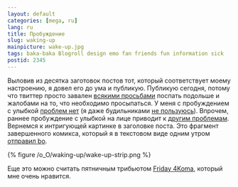 ```yaml
---
layout: default
categories: [mega, ru]
lang: ru
title: Пробуждение
slug: waking-up
mainpicture: wake-up.jpg
tags: baka-baka Blogroll design emo fan friends fun information sick 
postid: 2345
---
```



Выловив из десятка заготовок постов тот, который соответствует моему настроению, я довел его до ума и публикую. Публикую сегодня, потому что твиттер просто завален <a href="http://twitter.com/kovenkin/status/19311822126">всякими просьбами</a> поспать подольше и жалобами на то, что необходимо просыпаться. У меня с пробуждением с улыбкой <a href="/mega/ru/2008/5am/">проблем нет</a> (я даже будильниками <a href="/mega/ru/2008/gimme-lo-five/">не пользуюсь</a>). Впрочем, раннее пробуждение с улыбкой на лице приводит к <a href="/mega/ru/2009/its-wrong-to-get-up-early/">другим проблемам</a>. Вернемся к интригующей картинке в заголовке поста. Это фрагмент завершенного комикса, который я в текстовом виде одним утром <a href="http://deinde.livejournal.com/182137.html">отправил bo</a>.<!--more-->



{% figure /o_O/waking-up/wake-up-strip.png %}



Еще это можно считать пятничным трибьютом <a href="http://omaketheater.com/comics/">Friday 4Koma</a>, который мне очень нравится. 
